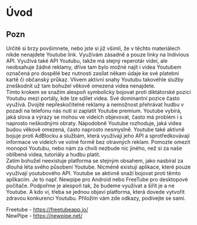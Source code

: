 Úvod
====

Pozn
---

Určitě si brzy povšimnete, nebo jste si již všimli, že v těchto materiálech nikde nenajdete Youtube link. Využívám zásadně a pouze linky na Indivious API. Využívá také API Youtubu, takže má stejný reperotár videí, ale neobsahuje žádné reklamy, dříve tam bylo možné najít i videa Youtubem označená pro dospělé bez nutnosti zasílat někam údaje ke své platební kartě či občanský průkaz. Vlivem aktivní snahy Youtubu takovéhle služby zneškodnit už tam bohužel věkově omezená videa nenajdete.                 
Tímto krokem se snažím alespoň symbolicky bojovat proti diktátorské pozici Youtubu mezi portály, kde lze sdílet videa. Své dominantní pozice často využívá. Dvojité nepřeskočitelné reklamy a nemožnost přehrávat hudbu v pozadí na telefonu nás nutí si zaplatit Youtube premium. Youtube vybírá, jaká slova a výrazy se mohou ve videích objevovat, často má problém i s naprosto neškodnými obraty. Nápodobně Youtube rozhoduje, jaká videa budou věkově omezená, často naprosto nesmyslně. Youtube také aktivně bojuje proti AdBlocku a službám, která využívají jeho API a sprotředkovávají informace ve videích ve volné formě bez otravných reklam. Pomozte omezit monopol Youtubu, nebo nám za chvíli nezbude nic jiného, než si za naše oblíbená videa, tutoriály a hudbu platit.              
Zatím bohužel neexistuje platforma se stejným obsahem, jako nasbíral za dlouhá léta svého působení Youtube. Nicméně existují aplikace, které pouze využívají youtubového API. Youtube se aktivně snaží bojovat proti těmto aplikacím. Je to např. Newpipe pro Android nebo FreeTube pro desktopové počítače. Podpořme je alespoň tak, že budeme využívat a šířit je a ne Youtube. A kdo ví, třeba se jednou objeví platforma, která dovede vytvořit zdravou konkurenci Youtubu. Přiložím vám zde odkazy, podívejte se sami.           

Freetube - https://freetubeapp.io/          
NewPipe - https://newpipe.net/